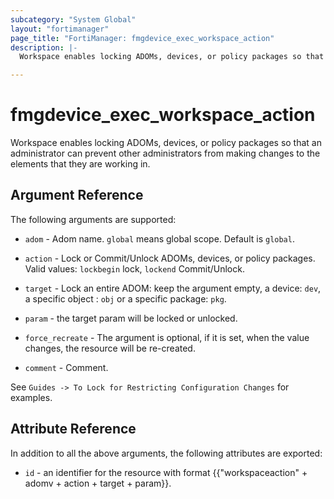 ```yaml
---
subcategory: "System Global"
layout: "fortimanager"
page_title: "FortiManager: fmgdevice_exec_workspace_action"
description: |-
  Workspace enables locking ADOMs, devices, or policy packages so that an administrator can prevent other administrators from making changes to the elements that they are working in.

---
```


# fmgdevice_exec_workspace_action

Workspace enables locking ADOMs, devices, or policy packages so that an administrator can prevent other administrators from making changes to the elements that they are working in.


## Argument Reference


The following arguments are supported:


* `adom` - Adom name. `global` means global scope. Default is `global`.

* `action` - Lock or Commit/Unlock ADOMs, devices, or policy packages. Valid values: `lockbegin` lock, `lockend` Commit/Unlock.
* `target` - Lock an entire ADOM: keep the argument empty, a device: `dev`, a specific object : `obj` or a specific package: `pkg`.
* `param` - the target param will be locked or unlocked.
* `force_recreate` - The argument is optional, if it is set, when the value changes, the resource will be re-created.
* `comment` - Comment.

See `Guides -> To Lock for Restricting Configuration Changes` for examples.


## Attribute Reference

In addition to all the above arguments, the following attributes are exported:
* `id` - an identifier for the resource with format {{"workspaceaction" + adomv + action + target + param}}.
